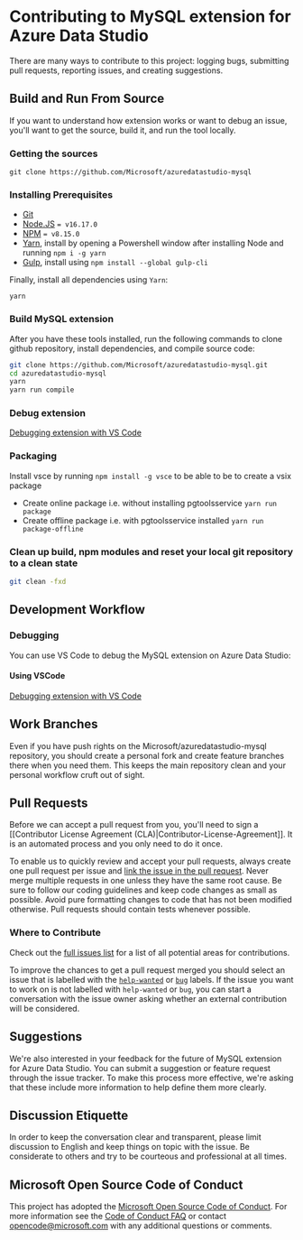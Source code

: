 # Contributing to MySQL extension for Azure Data Studio

There are many ways to contribute to this project: logging bugs, submitting pull requests, reporting issues, and creating suggestions.

## Build and Run From Source

If you want to understand how extension works or want to debug an issue, you'll want to get the source, build it, and run the tool locally.

### Getting the sources

```
git clone https://github.com/Microsoft/azuredatastudio-mysql
```

### Installing Prerequisites

- [Git](https://git-scm.com)
- [Node.JS](https://nodejs.org/en/about/releases/) `= v16.17.0`
- [NPM](https://www.npmjs.com/get-npm) `= v8.15.0`
- [Yarn](https://yarnpkg.com/en/), install by opening a Powershell window after installing Node and running `npm i -g yarn`
- [Gulp](https://gulpjs.org/getting-started.html), install using `npm install --global gulp-cli`

Finally, install all dependencies using `Yarn`:

```
yarn
```

### Build MySQL extension

After you have these tools installed, run the following commands to clone github repository, install dependencies, and compile source code:

```bash
git clone https://github.com/Microsoft/azuredatastudio-mysql.git
cd azuredatastudio-mysql
yarn
yarn run compile
```

### Debug extension

[Debugging extension with VS Code](https://github.com/Microsoft/azuredatastudio/wiki/Debugging-an-Extension-with-VS-Code)

### Packaging

Install vsce by running `npm install -g vsce` to be able to be to create a vsix package

* Create online package i.e. without installing pgtoolsservice `yarn run package`
* Create offline package i.e. with pgtoolsservice installed `yarn run package-offline`

### Clean up build, npm modules and reset your local git repository to a clean state

```bash
git clean -fxd
```

## Development Workflow

### Debugging

You can use VS Code to debug the MySQL extension on Azure Data Studio:

#### Using VSCode

[Debugging extension with VS Code](https://github.com/Microsoft/azuredatastudio/wiki/Debugging-an-Extension-with-VS-Code)

## Work Branches

Even if you have push rights on the Microsoft/azuredatastudio-mysql repository, you should create a personal fork and create feature branches there when you need them. This keeps the main repository clean and your personal workflow cruft out of sight.

## Pull Requests

Before we can accept a pull request from you, you'll need to sign a [[Contributor License Agreement (CLA)|Contributor-License-Agreement]]. It is an automated process and you only need to do it once.

To enable us to quickly review and accept your pull requests, always create one pull request per issue and [link the issue in the pull request](https://github.com/blog/957-introducing-issue-mentions). Never merge multiple requests in one unless they have the same root cause. Be sure to follow our coding guidelines and keep code changes as small as possible. Avoid pure formatting changes to code that has not been modified otherwise. Pull requests should contain tests whenever possible.

### Where to Contribute

Check out the [full issues list](https://github.com/Microsoft/azuredatastudio-mysql/issues) for a list of all potential areas for contributions.

To improve the chances to get a pull request merged you should select an issue that is labelled with the [`help-wanted`](https://github.com/Microsoft/azuredatastudio-mysql/issues?q=is%3Aopen+is%3Aissue+label%3A%22help+wanted%22) or [`bug`](https://github.com/Microsoft/azuredatastudio-mysql/issues?q=is%3Aopen+is%3Aissue+label%3A%22bug%22) labels. If the issue you want to work on is not labelled with `help-wanted` or `bug`, you can start a conversation with the issue owner asking whether an external contribution will be considered.

## Suggestions

We're also interested in your feedback for the future of MySQL extension for Azure Data Studio. You can submit a suggestion or feature request through the issue tracker. To make this process more effective, we're asking that these include more information to help define them more clearly.

## Discussion Etiquette

In order to keep the conversation clear and transparent, please limit discussion to English and keep things on topic with the issue. Be considerate to others and try to be courteous and professional at all times.

## Microsoft Open Source Code of Conduct

This project has adopted the [Microsoft Open Source Code of Conduct](https://opensource.microsoft.com/codeofconduct/). For more information see the [Code of Conduct FAQ](https://opensource.microsoft.com/codeofconduct/faq/) or contact [opencode@microsoft.com](mailto:opencode@microsoft.com) with any additional questions or comments.